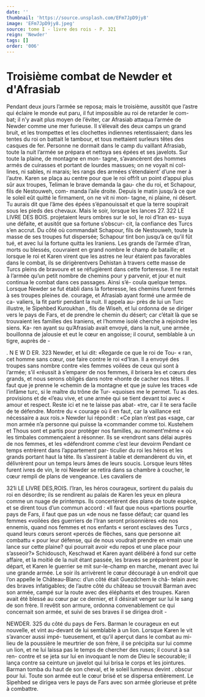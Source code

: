 ```yaml
---
date: ''
thumbnail: 'https://source.unsplash.com/EFm7JpD9jy8'
image: 'EFm7JpD9jy8.jpeg'
source: tome I - livre des rois - P. 321
reign: 'Newder'
tags: []
order: '006'
---
```


# Troisième combat de Newder et d'Afrasiab

Pendant deux jours l’armée se reposa; mais le
troisième, aussitôt que l’astre qui éclaire le monde
eut paru, il fut impossible au roi de retarder le com- bat; il n’y avait plus moyen de l’éviter, car Afrasiab
attaqua l’armée de Newder comme une mer furieuse.
Il s’élevait des deux camps un grand bruit, et les trompettes et les clochettes indiennes retentissaient; dans les tentes du roi on battait le tambour, et tous mettaient surleurs têtes des casques de fer. Personne ne dormait dans le camp du vaillant Afrasiab, toute la nuit l’armée se prépara et nettoya ses épées et ses
javelots. Sur toute la plaine, de montagne en mon- tagne, s’avancèrent des hommes armés de cuirasses
et portant de lourdes massues; on ne voyait ni col- lines, ni sables, ni marais; les rangs des armées s’étendaient’ d’une mer à l’autre. Karen se plaça au
centre pour que le roi offrît un point d’appui plus
sûr aux troupes, Teliman le brave demanda la gau-
che du roi, et Schapour, fils de Nestouweh, com- manda l’aile droite. Depuis le matin jusqu’à ce que
le soleil eût quitté le firmament, on ne vit ni mon- tagne, ni plaine, ni désert. Tu aurais dit que l’âme
des épées s’épanouissait et que la terre soupirait sous
les pieds des chevaux. Mais le soir, lorsque les lances 27.
322 LE LIVRE DES BOIS.
projetaient leurs ombres sur le sol, le roi d’Iran es- suya une défaite, et ausitôt que sa fortune s’obscur-
cit, la confiance des Turcs s’en accrut. Du côté où commandait Schapour, fils de Nestouweh, toute la masse de ses troupes fut dispersée; Schapour tint bon jusqu’à ce qu’il fût tué, et avec lui la fortune
quitta les Iraniens. Les grands de l’armée d’Iran,
morts ou blessés, couvraient en grand nombre le champ de bataille; et lorsque le roi et Karen virent que les astres ne leur étaient pas favorables dans le combat, ils se dirigèrentvers Dehistan à travers cette masse de Turcs pleins de bravoure et se réfugièrent dans cette forteresse. Il ne restait à l’armée qu’un
petit nombre de chemins pour y parvenir, et jour et nuit continua le combat dans ces passages. Ainsi s’é- coula quelque temps.
Lorsque Newder se fut établi dans la forteresse, les chemins furent fermés à ses troupes pleines de. courage, et Afrasiab ayant formé une armée de ca- valiers, la fit partir pendant la nuit. Il appela au- près de lui un Turc illustre, le Sipehbed Kuroukhan , fils de Wiseh, et lui ordonna de se diriger vers le pays de Fars, et de prendre le chemin du désert; car c’était là que se trouvaient les familles des Iraniens,
et l’homme isolé cherche à rejoindre les siens. Ka-
ren ayant su qu’Afrasiab avait envoyé, dans la nuit,
une armée , bouillonna de jalousie et eut le cœur en angoisse; il courut, semblable à un tigre, auprès de -

. N E W D ER. 323 Newder, et lui dit: «Regarde ce que le roi de Tou-
« ran, cet homme sans cœur, ose faire contre le roi «d’Iran. Il a envoyé des troupes sans nombre contre
«les femmes voilées de ceux qui sont à l’armée; s’il
«réussit à s’emparer de nos femmes, il brisera les
et cœurs des grands, et nous serons obligés dans notre «honte de cacher nos têtes. Il faut que je prenne le «chemin de la montagne et que je suive les traces «de l’infâme turc, si le maître du trône de Tur- «quoises me le permet. Tu as des. provisions et de «l’eau vive, et une armée qui se tient devant toi avec
« amour et respect. Reste ici et ne te laisse pas abat- «tre, car il te sera facile de te défendre. Montre du
« courage où il en faut, car la vaillance est nécessaire
a aux rois.» Newder lui répondit : «Ce plan n’est pas
«sage, car mon armée n’a personne qui puisse la
«commander comme toi. Kustehem et Thous sont et partis pour protéger nos familles, au moment’même
« où les timbales commençaient à résonner. Ils se
«rendront sans délai auprès de nos femmes, et les «défendront comme c’est leur devoirm
Pendant ce temps entrèrent dans l’appartement par- ticulier du roi les héros et les grands portant haut la tête. Ils s’assirent à table et demandèrent du vin,
et délivrèrent pour un temps leurs âmes de leurs soucis. Lorsque leurs têtes furent ivres de vin, le roi Newder se retira dans sa chambre à coucher, le cœur
rempli de plans de vengeance. Les cavaliers de

321i LE LIVRE DES,ROIS.
l’Iran, les héros courageux, sortirent du palais du
roi en désordre; ils se rendirent au palais de Karen les yeux en pleura comme un nuage de printemps. Ils concertèrent des plans de toute espèce, et se dirent tous d’un commun accord : «Il faut que nous «partions pourtle pays de Fars, il faut que pas un «de nous ne fasse défaut; car quand les femmes «voilées des guerriers de l’Iran seront prisonnières
«de nos ennemis, quand nos femmes et nos enfants
« seront esclaves des Turcs , quand leurs cœurs seront «percés de flèches, sans que personne ait combattu
« pour leur défense, qui de nous voudrait prendre en «main une lance sur cette plaine? qui pourrait avoir «du repos et une place pour s’asseoir?» Schidousch, Keschwad et Karen ayant délibéré à fond sur cette
affaire, et la moitié de la nuit étant passée, les
braves se préparèrent pour le départ, et Karen le guerrier se mit sur-le-champ en marche, menant avec lui une grande armée. Le soir ils arrivèrent le cœur découragé à un endroit que l’on appelle le Château-Blanc: d’un côté était Guezdchem le châ-
telain avec des braves infatigables; de l’autre côté du château se trouvait Barman avec son armée, campé
sur la route avec des éléphants et des troupes. Karen
avait été blessé au cœur par ce dernier, et il désirait
venger sur lui le sang de son frère. Il revêtit son armure, ordonna convenablement ce qui concernait son armée, et suivi de ses braves il se dirigea droit -

NEWDER. 325 du côté du pays de Fers. Barman le courageux en
eut nouvelle, et vint au-devant de lui semblable à un lion. Lorsque Karen le vit s’avancer aussi impé- tueusement, et qu’il aperçut dans le combat au mi-
lieu de la poussière le meurtrier de son frère, il se précipita sur lui comme un lion, et ne lui laissa pas
le temps de chercher des ruses; il courut à sa ren- contre et se jeta sur lui en invoquant le nom de Dieu le secourable; il lança contre sa ceinture un javelot qui lui brisa le corps et les jointures. Barman tomba du haut de son cheval, et le soleil lumineux devint
. obscur pour lui. Toute son armée eut le cœur brisé
et se dispersa entièrement. Le Sipehbed se dirigea vers le pays de Fars avec son armée glorieuse et prête à combattre.
